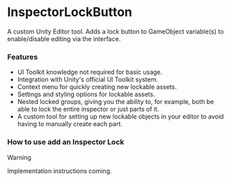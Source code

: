 # InspectorLockButton
A custom Unity Editor tool. Adds a lock button to GameObject variable(s) to enable/disable editing via the interface.

### Features
- UI Toolkit knowledge not required for basic usage.
- Integration with Unity's official UI Toolkit system.
- Context menu for quickly creating new lockable assets.
- Settings and styling options for lockable assets.
- Nested locked groups, giving you the ability to, for example, both be able to lock the entire inspector or just parts of it.
- A custom tool for setting up new lockable objects in your editor to avoid having to manually create each part.

### How to use add an Inspector Lock
>[!WARNING]
>Implementation instructions coming.
